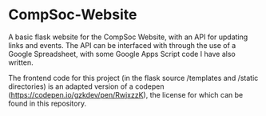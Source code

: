 # CompSoc-Website
A basic flask website for the CompSoc Website, with an API for updating links and events. The API can be interfaced with through the use of a Google Spreadsheet, with some Google Apps Script code I have also written.

The frontend code for this project (in the flask source /templates and /static directories) is an adapted version of a codepen (https://codepen.io/gzkdev/pen/RwjxzzK), the license for which can be found in this repository.
